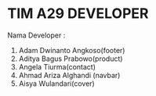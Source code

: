# TIM A29 DEVELOPER
Nama Developer :

1. Adam Dwinanto Angkoso(footer)
2. Aditya Bagus Prabowo(product)
3. Angela Tiurma(contact)
4. Ahmad Ariza Alghandi (navbar)
5. Aisya Wulandari(cover)
